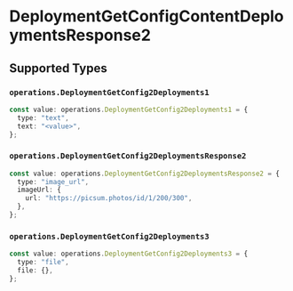 # DeploymentGetConfigContentDeploymentsResponse2


## Supported Types

### `operations.DeploymentGetConfig2Deployments1`

```typescript
const value: operations.DeploymentGetConfig2Deployments1 = {
  type: "text",
  text: "<value>",
};
```

### `operations.DeploymentGetConfig2DeploymentsResponse2`

```typescript
const value: operations.DeploymentGetConfig2DeploymentsResponse2 = {
  type: "image_url",
  imageUrl: {
    url: "https://picsum.photos/id/1/200/300",
  },
};
```

### `operations.DeploymentGetConfig2Deployments3`

```typescript
const value: operations.DeploymentGetConfig2Deployments3 = {
  type: "file",
  file: {},
};
```

